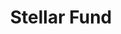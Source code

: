 ---
id: 1
image: './image1.jpg'
title: "Stellar Fund"
category: ""
categoryde: ""
link: "https://stellarfund.io/ref/graf77rudolf"
---